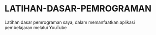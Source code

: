 # LATIHAN-DASAR-PEMROGRAMAN
Latihan dasar pemrograman saya, dalam memanfaatkan aplikasi pembelajaran melalui YouTube
